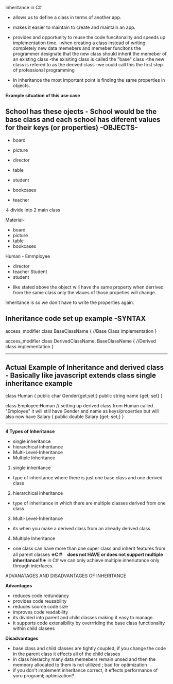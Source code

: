 Inheritance in C#
- allows us to define a class in terms of another app.
- makes it easier to maintain to create and maintain an app. 

- provides and opportunity to reuse the code funcitonality and speeds up implementation time.
   -when creating a class instead of writing completely new data memebers and memeber funcitons
    the programmer designate that the new class should inherit the memeber of an existing class 
   -the exisiting class is called the "base" class 
   -the new class is refered to as the derived class 
   -we could call this the first step of professional programming 

- In inheritance the most important point is finding the same properties in objects.


**Example situation of this use case**

School has these ojects - School would be the base class and each school has diferent values for their keys (or properties)
-OBJECTS-
-----------------------------
- board
- picture

- director
- table
- student

- bookcases
- teacher

↓ divide into 2 main class

Material-
- board
- picture
- table
- bookcases

Human -
Emmployee
- director 
- teacher
Student
- student

* like stated above the object will have the same property when derrived from the same class 
  only the vlaues of those propeties will change.

Inheritance is so we don't have to write the properties again.


Inheritance code set up example
-SYNTAX
--------------------------------------------------
access_modifier class BaseClassName
{
    //Base Class implementation
}

access_modifier class DerivedClassName: BaseClassName
{
    //Derived class implementation
}

--------------------------------------------------


Actual Example of Inheritance and derived class - Basically like javascript extends class
**single inheritance example**
--------------------------------------------------
class Human
{
    public char Gender{get;set;}
    public string name {get; set}
}

class Employee:Human // setting up derived class from Human called "Employee" it will still have Gender and name as keys/properties but will also now have Salary
{
    public double Salary {get; set;}
}

--------------------------------------------------

**4 Types of Inheritance**
- single inheritance
- hierarchical inheritance
- Multi-Level-Inheritance
- Multiple Inheritance


1. single inheritance
- type of inheritance where there is just one base class and one derived class



2. hierarchical inheritance
- type of inheritance in which there are multiple classes derived from one class



3. Multi-Level-Inheritance
- its when you make a derived class from an already derived class




4. Multiple Inheritance
- one class can have more than one super class and inherit features from all parent classes
**※C＃　does not HAVE or does not support multiple inheritance!!!※**
in C# we can only achieve multiple inheriutance only through interfaces.





ADVANATAGES AND DISADVANTAGES OF INHERITANCE

**Advantages**

- reduces code redundancy
- provides code reusability
- reduces source code size
- improves code readability 
- its divided into parent and child classes making it easy to manage.
- it supports code extensibility by overrriding the base class functionality within child clasees

**Disadvantages**
- base class and child classes are tightly coupled; if you change the code in the parent class it effects all of 
  the child classes 
- in class hierarchy many data memebers remain unsed and 
  then the memeory allocated to them is 
  not utilized ; bad for optimization 
- if you don't implement inheritance correct, it effects performance of yoru programl; optimization?






